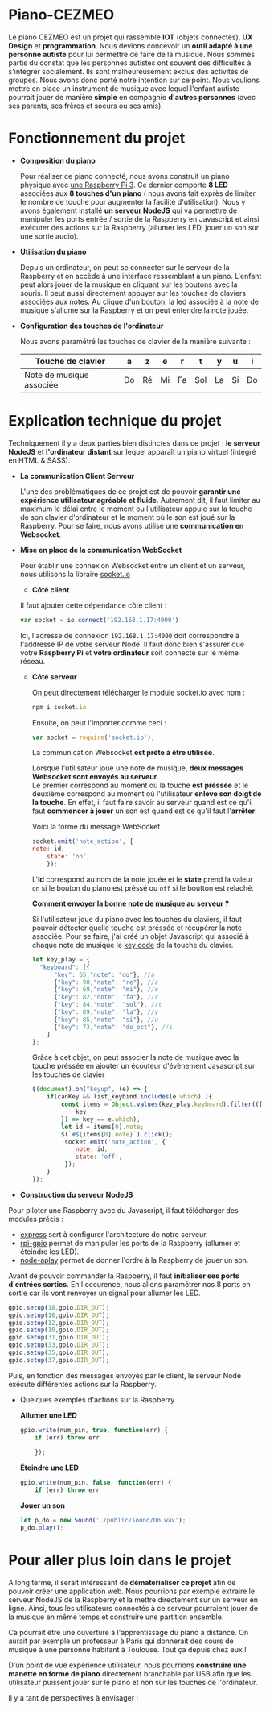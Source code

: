 # Piano-CEZMEO
Le piano CEZMEO est un projet qui rassemble **IOT** (objets connectés), **UX Design** et **programmation**. Nous devions concevoir un **outil adapté à une personne autiste** pour lui permettre de faire de la musique. Nous sommes partis du constat que les personnes autistes ont souvent des difficultés à s'intégrer socialement. Ils sont malheureusement exclus des activités de groupes. Nous avons donc porté notre intention sur ce point. Nous voulions mettre en place un instrument de musique avec lequel l'enfant autiste pourrait jouer de manière **simple** en compagnie **d'autres personnes** (avec ses parents, ses frères et soeurs ou ses amis).

# Fonctionnement du projet
- **Composition du piano**

  Pour réaliser ce piano connecté, nous avons construit un piano physique avec [une Raspberry Pi 3](https://www.raspberrypi-france.fr/). Ce dernier comporte **8 LED** associées aux **8 touches d'un piano** ( nous avons fait exprès de limiter le nombre de touche pour augmenter la facilité d'utilisation). Nous y avons également installé **un serveur NodeJS** qui va permettre de manipuler les ports entrée / sortie de la Raspberry en Javascript et ainsi exécuter des actions sur la Raspberry (allumer les LED, jouer un son sur une sortie audio).
  
- **Utilisation du piano**

  Depuis un ordinateur, on peut se connecter sur le serveur de la Raspberry et on accède à une interface ressemblant à un piano. L'enfant peut alors jouer de la musique en cliquant sur les boutons avec la souris. Il peut aussi directement appuyer sur les touches de claviers associées aux notes. 
Au clique d'un bouton, la led associée à la note de musique s'allume sur la Raspberry et on peut entendre la note jouée. 

- **Configuration des touches de l'ordinateur**

  Nous avons paramétré les touches de clavier de la manière suivante : 
  
  | Touche de clavier        | a  | z  | e  | r  | t   | y  | u  | i  |
  |--------------------------|----|----|----|----|-----|----|----|----|
  | Note de musique associée | Do | Ré | Mi | Fa | Sol | La | Si | Do |


# Explication technique du projet
Techniquement il y a deux parties bien distinctes dans ce projet : **le serveur NodeJS** et **l'ordinateur distant** sur lequel apparaît un piano virtuel (intégré en HTML & SASS).

- **La communication Client Serveur**

  L'une des problématiques de ce projet est de pouvoir **garantir une expérience utilisateur agréable et fluide**. Autrement dit, il faut limiter au maximum le délai entre le moment ou l'utilisateur appuie sur la touche de son clavier d'ordinateur et le moment où le son est joué sur la Raspberry. Pour se faire, nous avons utilisé une **communication en Websocket**.
  
- **Mise en place de la communication WebSocket** 

  Pour établir une connexion Websocket entre un client et un serveur, nous utilisons la libraire [socket.io](https://socket.io/) 
  
    - **Côté client**
  
    Il faut ajouter cette dépendance côté client :
    ```js
    var socket = io.connect('192.168.1.17:4000')
    ```
    Ici, l'adresse de connexion ```192.168.1.17:4000``` doit correspondre à l'addresse IP de votre serveur Node. Il faut donc bien s'assurer que votre **Raspberry Pi** et **votre ordinateur** soit connecté sur le même réseau.
    
  - **Côté serveur**
  
    On peut directement télécharger le module socket.io avec npm : 
    ```js
    npm i socket.io
    ```
    Ensuite, on peut l'importer comme ceci : 
    ```js
    var socket = require('socket.io');
    ```
    La communication Websocket **est prête à être utilisée**.
    
    Lorsque l'utilisateur joue une note de musique, **deux messages Websocket sont envoyés au serveur**.</br>
    Le premier correspond au moment où la touche **est préssée** et le deuxième correspond au moment où l'utilisateur **enlève son doigt de la touche**. En effet, il faut faire savoir au serveur quand est ce qu'il faut **commencer à jouer** un son est quand est ce qu'il faut l'**arrêter**.
    
    Voici la forme du message WebSocket
    ```js
    socket.emit('note_action', {
	note: id,
        state: 'on',
		});
    ```
    L'**Id** correspond au nom de la note jouée et le **state** prend la valeur ```on``` si le bouton du piano est préssé ou ```off``` si le boutton est relaché.
    
    **Comment envoyer la bonne note de musique au serveur ?**
    
    Si l'utilisateur joue du piano avec les touches du claviers, il faut pouvoir détecter quelle touche est préssée et récupérer la note associée. Pour se faire, j'ai créé un objet Javascript qui associé à chaque note de musique le [key code](https://www.cambiaresearch.com/articles/15/javascript-char-codes-key-codes) de la touche du clavier.
    ```js
    let key_play = {
      "keyboard": [{
          "key": 65,"note": "do"}, //a
          {"key": 90,"note": "re"}, //z
          {"key": 69,"note": "mi"}, //e
          {"key": 82,"note": "fa"}, //r
          {"key": 84,"note": "sol"}, //t
          {"key": 89,"note": "la"}, //y
          {"key": 85,"note": "si"}, //u
          {"key": 73,"note": "do_oct"}, //i
        ]
    };
    ```
    
    Grâce à cet objet, on peut associer la note de musique avec la touche préssée en ajouter un écouteur d'évènement Javascript sur les touches de clavier
    ```js
	$(document).on("keyup", (e) => {
		if(canKey && list_keybind.includes(e.which) ){
			const items = Object.values(key_play.keyboard).filter(({
				key
			}) => key == e.which);
			let id = items[0].note;
			$(`#${items[0].note}`).click();
			 socket.emit('note_action', {
				note: id,
				state: 'off',
			 });
		}
	});
    ```
    
- **Construction du serveur NodeJS**

 Pour piloter une Raspberry avec du Javascript, il faut télécharger des modules précis :
 - [express](http://expressjs.com/) sert à configurer l'architecture de notre serveur.
 - [rpi-gpio](https://www.npmjs.com/package/rpi-gpio) permet de manipuler les ports de la Raspberry (allumer et éteindre les LED).
 - [node-aplay](https://www.npmjs.com/package/node-aplay) permet de donner l'ordre à la Raspberry de jouer un son.
 
 Avant de pouvoir commander la Raspberry, il faut **initialiser ses ports d'entrées sorties**. En l'occurence, nous allons paramétrer nos 8 ports en sortie car ils vont renvoyer un signal pour allumer les LED.
 ```js
 gpio.setup(18,gpio.DIR_OUT);
 gpio.setup(16,gpio.DIR_OUT);
 gpio.setup(12,gpio.DIR_OUT);
 gpio.setup(10,gpio.DIR_OUT);
 gpio.setup(31,gpio.DIR_OUT);
 gpio.setup(33,gpio.DIR_OUT);
 gpio.setup(35,gpio.DIR_OUT);
 gpio.setup(37,gpio.DIR_OUT);
 ```
 Puis, en fonction des messages envoyés par le client, le serveur Node exécute différentes actions sur la Raspberry.
 
 - Quelques exemples d'actions sur la Raspberry
 
   **Allumer une LED**
   ```js
   gpio.write(num_pin, true, function(err) {
       if (err) throw err
       
       });
   ```
 
   **Éteindre une LED**
   ```js
   gpio.write(num_pin, false, function(err) {
       if (err) throw err
   ``` 
       
   **Jouer un son**
   ```js
   let p_do = new Sound('./public/sound/Do.wav');
   p_do.play();
   ```
 
 # Pour aller plus loin dans le projet
A long terme, il serait intéressant de **dématerialiser ce projet** afin de pouvoir créer une application web. Nous pourrions par exemple extraire le serveur NodeJS de la Raspberry et la mettre directement sur un serveur en ligne. Ainsi, tous les utilisateurs connectés à ce serveur pourraient jouer de la musique en même temps et construire une partition ensemble.

Ca pourrait être une ouverture à l'apprentissage du piano à distance. On aurait par exemple un professeur à Paris qui donnerait des cours de musique à une personne habitant à Toulouse. Tout ça depuis chez eux !

D'un point de vue expérience utilisateur, nous pourrions **construire une manette en forme de piano** directement branchable par USB afin que les utilisateur puissent jouer sur le piano et non sur les touches de l'ordinateur.

Il y a tant de perspectives à envisager !
  

